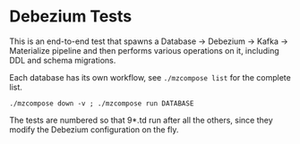 # Debezium Tests

This is an end-to-end test that spawns a Database -> Debezium -> Kafka -> Materialize pipeline
and then performs various operations on it, including DDL and schema migrations.

Each database has its own workflow, see `./mzcompose list` for the complete list.

    ./mzcompose down -v ; ./mzcompose run DATABASE

The tests are numbered so that 9*.td run after all the others, since they modify the
Debezium configuration on the fly.
